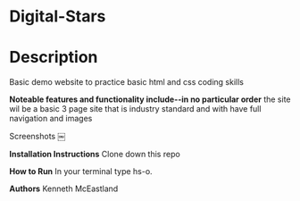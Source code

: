 # Digital-Stars


# Description
Basic demo website to practice basic html and css coding skills

**Noteable features and functionality include--in no particular order**
the site wil be a basic 3 page site that is industry standard and with have full navigation and images

Screenshots
￼

**Installation Instructions**
Clone down this repo

**How to Run**
In your terminal type hs-o.

**Authors**
Kenneth McEastland



